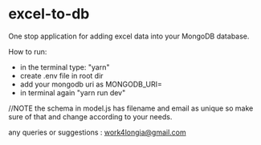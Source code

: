 # excel-to-db
One stop application for adding excel data into your MongoDB database.

How to run:
- in the terminal type: "yarn"
- create .env file in root dir
- add your mongodb uri as MONGODB_URI=<your uri>
- in terminal again "yarn run dev"

//NOTE the schema in model.js has filename and email as unique so make sure of that and change according to your needs. 

any queries or suggestions : work4longia@gmail.com
